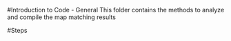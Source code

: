 #Introduction to Code - General
This folder contains the methods to analyze and compile the map matching results

#Steps